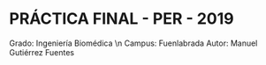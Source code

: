# PRÁCTICA FINAL - PER - 2019
Grado: Ingeniería Biomédica
\n
Campus: Fuenlabrada
Autor: Manuel Gutiérrez Fuentes
